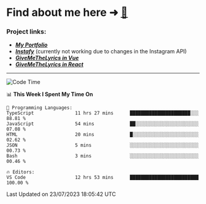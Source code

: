 # Find about me here ➜ [🧑](https://pauabella.dev)

### Project links:
- ***[My Portfolio](https://pauabella.dev)***
- ***[Instafy](https://instafy.me)*** (currently not working due to changes in the Instagram API)
- ***[GiveMeTheLyrics in Vue](https://lyrics.pauabella.dev)***
- ***[GiveMeTheLyrics in React](https://pauabella.dev/GiveMeTheLyrics)***

---
<!--START_SECTION:waka-->
![Code Time](http://img.shields.io/badge/Code%20Time-2%2C322%20hrs%2056%20mins-blue)

📊 **This Week I Spent My Time On** 

```text
💬 Programming Languages: 
TypeScript               11 hrs 27 mins      ██████████████████████░░░   88.81 % 
JavaScript               54 mins             ██░░░░░░░░░░░░░░░░░░░░░░░   07.08 % 
HTML                     20 mins             █░░░░░░░░░░░░░░░░░░░░░░░░   02.62 % 
JSON                     5 mins              ░░░░░░░░░░░░░░░░░░░░░░░░░   00.73 % 
Bash                     3 mins              ░░░░░░░░░░░░░░░░░░░░░░░░░   00.46 % 

🔥 Editors: 
VS Code                  12 hrs 53 mins      █████████████████████████   100.00 % 
```


 Last Updated on 23/07/2023 18:05:42 UTC
<!--END_SECTION:waka-->
